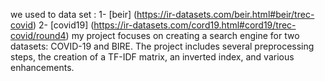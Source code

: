 
we used to data set :
1- [beir] (https://ir-datasets.com/beir.html#beir/trec-covid)
2- [covid19] (https://ir-datasets.com/cord19.html#cord19/trec-covid/round4)
my project focuses on creating a search engine for two datasets: COVID-19 and BIRE.
The project includes several preprocessing steps, the creation of a TF-IDF matrix, an inverted index, and various enhancements.
